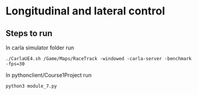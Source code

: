 # Longitudinal and lateral control

## Steps to run

In carla simulator folder run
```
./CarlaUE4.sh /Game/Maps/RaceTrack -windowed -carla-server -benchmark -fps=30
```

In pythonclient/Course1Project run

```
python3 module_7.py
```
